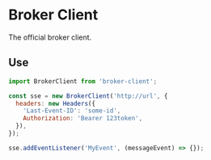 # Broker Client

The official broker client.

## Use

```javascript
import BrokerClient from 'broker-client';

const sse = new BrokerClient('http://url', {
  headers: new Headers({
    'Last-Event-ID': 'some-id',
    Authorization: 'Bearer 123token',
  }),
});

sse.addEventListener('MyEvent', (messageEvent) => {});
```
